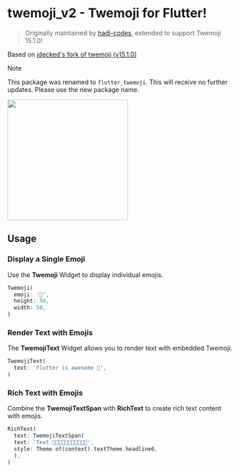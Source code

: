 # twemoji_v2 - Twemoji for Flutter!
> Originally maintained by [hadi-codes](https://github.com/hadi-codes), extended to support Twemoji 15.1.0!

Based on [jdecked's fork of twemoji (v15.1.0)](https://github.com/jdecked/twemoji)

> [!NOTE]
> This package was renamed to `flutter_twemoji`. This will receive no further updates. Please use the new package name.

<img src="https://raw.githubusercontent.com/jasonlessenich/twemoji_v2/main/art/1.png" width=270>

## Usage

### Display a Single Emoji

Use the **Twemoji** Widget to display individual emojis.

```dart
Twemoji(
  emoji: '🍕',
  height: 50,
  width: 50,
)
```

### Render Text with Emojis

The **TwemojiText** Widget allows you to render text with embedded Twemoji.

```dart
TwemojiText(
  text: 'Flutter is awesome 🎉',
)
```

### Rich Text with Emojis

Combine the **TwemojiTextSpan** with **RichText** to create rich text content with emojis.

```dart
RichText(
  text: TwemojiTextSpan(
  text: 'Text 🍕🍔🌭🍿🧂🥓🥨🥐🍞🥞🥞',
  style: Theme.of(context).textTheme.headline6,
  ),
)
```
